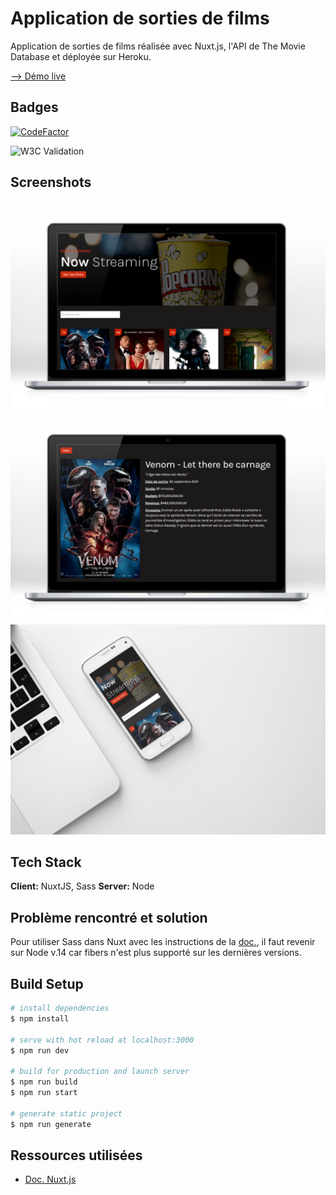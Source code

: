 
# Application de sorties de films

Application de sorties de films réalisée avec Nuxt.js, l'API de The Movie Database
et déployée sur Heroku.

[--> Démo live](https://github.com/CarolineSenes/movie_nuxt_app/blob/master/assets/imgs/screenshots/mobile_movies.png)
## Badges
[![CodeFactor](https://www.codefactor.io/repository/github/carolinesenes/movie_nuxt_app/badge)](https://www.codefactor.io/repository/github/carolinesenes/movie_nuxt_app)

![W3C Validation](https://img.shields.io/w3c-validation/default?targetUrl=https%3A%2F%2Fmovie-nuxt-app.herokuapp.com%2F)
## Screenshots

![desktop_movies](https://github.com/CarolineSenes/movie_nuxt_app/blob/master/assets/imgs/screenshots/desktop_movies.png)
![desktop_movie](https://github.com/CarolineSenes/movie_nuxt_app/blob/master/assets/imgs/screenshots/desktop_movie.png)
![mobile](https://github.com/CarolineSenes/movie_nuxt_app/blob/master/assets/imgs/screenshots/mobile_movies.png)
## Tech Stack

**Client:** NuxtJS, Sass
**Server:** Node

  
## Problème rencontré et solution

Pour utiliser Sass dans Nuxt avec les instructions de la [doc.](https://nuxtjs.org/fr/docs/configuration-glossary/configuration-css/), 
 il faut revenir sur Node v.14 car fibers n'est plus supporté 
 sur les dernières versions.


## Build Setup

```bash
# install dependencies
$ npm install

# serve with hot reload at localhost:3000
$ npm run dev

# build for production and launch server
$ npm run build
$ npm run start

# generate static project
$ npm run generate
```

## Ressources utilisées

 - [Doc. Nuxt.js](https://nuxtjs.org/fr/docs/get-started/installation)

  